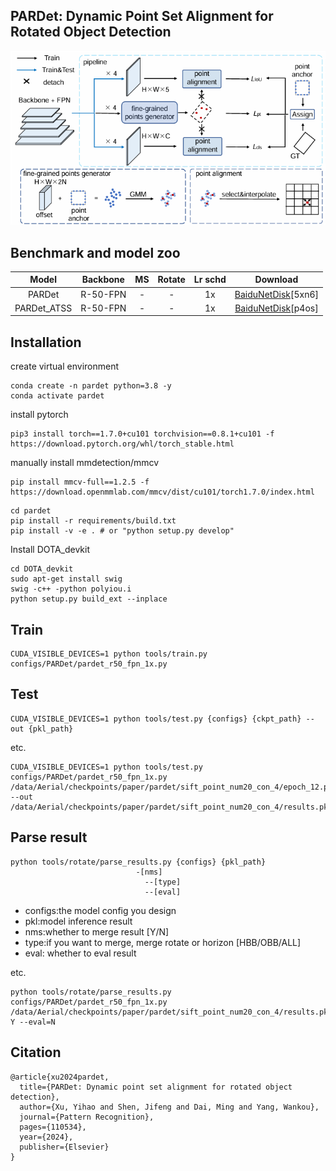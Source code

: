 ## PARDet: Dynamic Point Set Alignment for Rotated Object Detection

![image-20240508102801757](img/image-20240508102801757.png)

## Benchmark and model zoo

|    Model    | Backbone |  MS  | Rotate | Lr schd |                           Download                           |
| :---------: | :------: | :--: | :----: | :-----: | :----------------------------------------------------------: |
|   PARDet    | R-50-FPN |  -   |   -    |   1x    | [BaiduNetDisk](https://pan.baidu.com/s/1UhMJJIRM5KkHtzLfJLo_nQ?pwd=5xn6)[5xn6] |
| PARDet_ATSS | R-50-FPN |  -   |   -    |   1x    | [BaiduNetDisk](https://pan.baidu.com/s/137E32a0nOidwwdZpmx_PsQ?pwd=p4os)[p4os] |

## Installation

create virtual environment

```
conda create -n pardet python=3.8 -y
conda activate pardet
```

install pytorch

```
pip3 install torch==1.7.0+cu101 torchvision==0.8.1+cu101 -f https://download.pytorch.org/whl/torch_stable.html
```

manually install mmdetection/mmcv

```
pip install mmcv-full==1.2.5 -f https://download.openmmlab.com/mmcv/dist/cu101/torch1.7.0/index.html
```

```
cd pardet
pip install -r requirements/build.txt
pip install -v -e . # or "python setup.py develop"
```

Install DOTA_devkit

```
cd DOTA_devkit
sudo apt-get install swig
swig -c++ -python polyiou.i
python setup.py build_ext --inplace
```

## Train

~~~
CUDA_VISIBLE_DEVICES=1 python tools/train.py configs/PARDet/pardet_r50_fpn_1x.py 
~~~

## Test

~~~
CUDA_VISIBLE_DEVICES=1 python tools/test.py {configs} {ckpt_path} --out {pkl_path}
~~~

etc.

~~~
CUDA_VISIBLE_DEVICES=1 python tools/test.py configs/PARDet/pardet_r50_fpn_1x.py /data/Aerial/checkpoints/paper/pardet/sift_point_num20_con_4/epoch_12.pth --out /data/Aerial/checkpoints/paper/pardet/sift_point_num20_con_4/results.pkl
~~~



## Parse result

```
python tools/rotate/parse_results.py {configs} {pkl_path} 
						    -[nms]
                              --[type]
                              --[eval]
```

* configs:the model config you design
* pkl:model inference result
* nms:whether to merge result [Y/N]
* type:if you want to merge, merge rotate or horizon [HBB/OBB/ALL]
* eval: whether to eval result

etc.

~~~
python tools/rotate/parse_results.py configs/PARDet/pardet_r50_fpn_1x.py /data/Aerial/checkpoints/paper/pardet/sift_point_num20_con_4/results.pkl Y --eval=N  
~~~

## Citation

~~~
@article{xu2024pardet,
  title={PARDet: Dynamic point set alignment for rotated object detection},
  author={Xu, Yihao and Shen, Jifeng and Dai, Ming and Yang, Wankou},
  journal={Pattern Recognition},
  pages={110534},
  year={2024},
  publisher={Elsevier}
}
~~~

